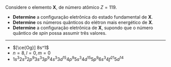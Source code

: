 Considere o elemento **X**, de número atômico $Z=119$.

- **Determine** a configuração eletrônica do estado fundamental de **X**.
- **Determine** os números quânticos do elétron mais energético de **X**.
- **Determine** a configuração eletrônica de **X**, supondo que o número quântico de *spin* possa assumir três valores.

---

- $[\ce{Og}] 8s^1$
- $n= 8, l=0, m=0$
- $1s^3 2s^3 2p^9 3s^3 3p^9 4s^3 3d^{15} 4p^9 5s^3 4d^{15} 5p^9 6s^3 4f^{21} 5d^{14}$
